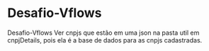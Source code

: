 # Desafio-Vflows
Desafio-Vflows
Ver cnpjs que estão em uma json na pasta util em cnpjDetails, pois ela é a base de dados para as cnpjs cadastradas.
